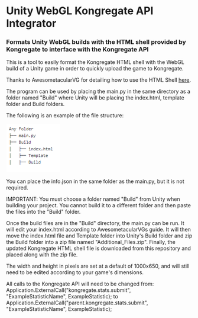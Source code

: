 # Unity WebGL Kongregate API Integrator
### Formats Unity WebGL builds with the HTML shell provided by Kongregate to interface with the Kongregate API

This is a tool to easily format the Kongregate HTML shell with the WebGL build of a Unity game in order to
quickly upload the game to Kongregate.

Thanks to AwesometacularVG for detailing how to use the HTML Shell [here](https://www.kongregate.com/forums/1021798-game-programming-subforum/topics/614955-guide-uploading-unity-webgl-games-with-kongs-api).

The program can be used by placing the main.py in the same directory as a folder named "Build" where Unity
will be placing the index.html, template folder and Build folders.

The following is an example of the file structure: 

![Example file structure](https://raw.githubusercontent.com/bhattarai333/UnityWebGLKongregateAPIIntegrator/master/filestructure.png)

You can place the info.json in the same folder as the main.py, but it is not required.

IMPORTANT: You must choose a folder named "Build" from Unity when building your project. You cannot build it to a different folder and then paste the files into the "Build" folder.

Once the build files are in the "Build" directory, the main.py can be run. It will edit your index.html according 
to AwesometacularVGs guide. It will then move the index.html file and Template folder into Unity's Build folder
and zip the Build folder into a zip file named "Additional_Files.zip". Finally, the updated Kongregate HTML shell
file is downloaded from this repository and placed along with the zip file.

The width and height in pixels are set at a default of 1000x650, and will still need to be edited according to your
game's dimensions.

All calls to the Kongregate API will need to be changed from:
Application.ExternalCall("kongregate.stats.submit", "ExampleStatisticName", ExampleStatistic);
to
Application.ExternalCall("parent.kongregate.stats.submit", "ExampleStatisticName", ExampleStatistic);

